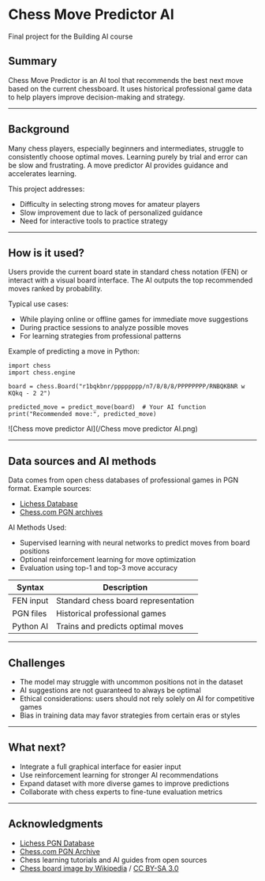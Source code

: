 # Chess Move Predictor AI

Final project for the Building AI course

## Summary

Chess Move Predictor is an AI tool that recommends the best next move based on the current chessboard. It uses historical professional game data to help players improve decision-making and strategy.

---

## Background

Many chess players, especially beginners and intermediates, struggle to consistently choose optimal moves. Learning purely by trial and error can be slow and frustrating. A move predictor AI provides guidance and accelerates learning.

This project addresses:

* Difficulty in selecting strong moves for amateur players
* Slow improvement due to lack of personalized guidance
* Need for interactive tools to practice strategy

---

## How is it used?

Users provide the current board state in standard chess notation (FEN) or interact with a visual board interface. The AI outputs the top recommended moves ranked by probability.

Typical use cases:

* While playing online or offline games for immediate move suggestions
* During practice sessions to analyze possible moves
* For learning strategies from professional patterns

Example of predicting a move in Python:

```
import chess
import chess.engine

board = chess.Board("r1bqkbnr/pppppppp/n7/8/8/8/PPPPPPPP/RNBQKBNR w KQkq - 2 2")

predicted_move = predict_move(board)  # Your AI function
print("Recommended move:", predicted_move)
```

![Chess move predictor AI](/Chess move predictor AI.png)

---

## Data sources and AI methods

Data comes from open chess databases of professional games in PGN format. Example sources:

* [Lichess Database](https://database.lichess.org/)
* [Chess.com PGN archives](https://www.chess.com/games/archive)

AI Methods Used:

* Supervised learning with neural networks to predict moves from board positions
* Optional reinforcement learning for move optimization
* Evaluation using top-1 and top-3 move accuracy

| Syntax    | Description                         |
| --------- | ----------------------------------- |
| FEN input | Standard chess board representation |
| PGN files | Historical professional games       |
| Python AI | Trains and predicts optimal moves   |

---

## Challenges

* The model may struggle with uncommon positions not in the dataset
* AI suggestions are not guaranteed to always be optimal
* Ethical considerations: users should not rely solely on AI for competitive games
* Bias in training data may favor strategies from certain eras or styles

---

## What next?

* Integrate a full graphical interface for easier input
* Use reinforcement learning for stronger AI recommendations
* Expand dataset with more diverse games to improve predictions
* Collaborate with chess experts to fine-tune evaluation metrics

---

## Acknowledgments

* [Lichess PGN Database](https://database.lichess.org/)
* [Chess.com PGN Archive](https://www.chess.com/games/archive)
* Chess learning tutorials and AI guides from open sources
* [Chess board image by Wikipedia](https://upload.wikimedia.org/wikipedia/commons/4/4f/Chess_board_opening_staunton.jpg) / [CC BY-SA 3.0](https://creativecommons.org/licenses/by-sa/3.0)

